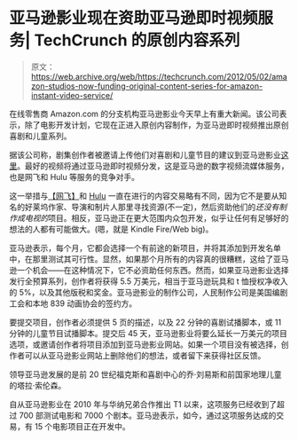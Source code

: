 # 亚马逊影业现在资助亚马逊即时视频服务| TechCrunch 的原创内容系列

> 原文：<https://web.archive.org/web/https://techcrunch.com/2012/05/02/amazon-studios-now-funding-original-content-series-for-amazon-instant-video-service/>

在线零售商 Amazon.com 的分支机构亚马逊影业今天早上有重大新闻。该公司表示，除了电影开发计划，它现在正进入原创内容制作，为亚马逊即时视频推出原创喜剧和儿童系列。

据该公司称，剧集创作者被邀请上传他们对喜剧和儿童节目的建议到亚马逊影业[这里](https://web.archive.org/web/20230404230151/http://studios.amazon.com/getting-started/series)。最好的视频将通过亚马逊即时视频分发，这是亚马逊的数字视频流媒体服务，也是网飞和 Hulu 等服务的竞争对手。

这一举措与[【网飞】](https://web.archive.org/web/20230404230151/https://techcrunch.com/2012/04/23/netflix-content-plans/)和 [Hulu](https://web.archive.org/web/20230404230151/https://techcrunch.com/2012/04/19/hulu-announces-four-more-original-series-will-feature-snl-vets-adrian-grenier-of-hbos-entourage-others/) 一直在进行的内容交易略有不同，因为它不是要从知名的好莱坞作家、导演和制片人那里寻找资源(不一定)，然后资助他们的*还没有制作成电视的*项目。相反，亚马逊正在更大范围内众包开发，似乎让任何有足够好的想法的人都有可能做大。(嗯，就是 Kindle Fire/Web big)。

亚马逊表示，每个月，它都会选择一个有前途的新项目，并将其添加到开发名单中，在那里测试其可行性。显然，如果那个月所有的内容真的很糟糕，这给了亚马逊一个机会——在这种情况下，它不必资助任何东西。然而，如果亚马逊影业选择发行全预算系列，创作者将获得 5.5 万美元，相当于亚马逊玩具和 t 恤授权净收入的 5%，以及其他版税和奖金。亚马逊影业的制作公司，人民制作公司是美国编剧工会和本地 839 动画协会的签约方。

要提交项目，创作者必须提供 5 页的描述，以及 22 分钟的喜剧试播脚本，或 11 分钟的儿童节目试播脚本。提交后 45 天，亚马逊影业将要么延长一万美元的项目选项，或邀请创作者将项目添加到亚马逊影业网站。如果一个项目没有被选择，创作者可以从亚马逊影业网站上删除他们的想法，或者留下来获得社区反馈。

领导亚马逊发展的是前 20 世纪福克斯和喜剧中心的乔·刘易斯和前国家地理儿童的塔拉·索伦森。

自从亚马逊影业在 2010 年与华纳兄弟合作推出 T1 以来，这项服务已经收到了超过 700 部测试电影和 7000 个剧本。亚马逊表示，如今，通过这项服务达成的交易，有 15 个电影项目正在开发中。